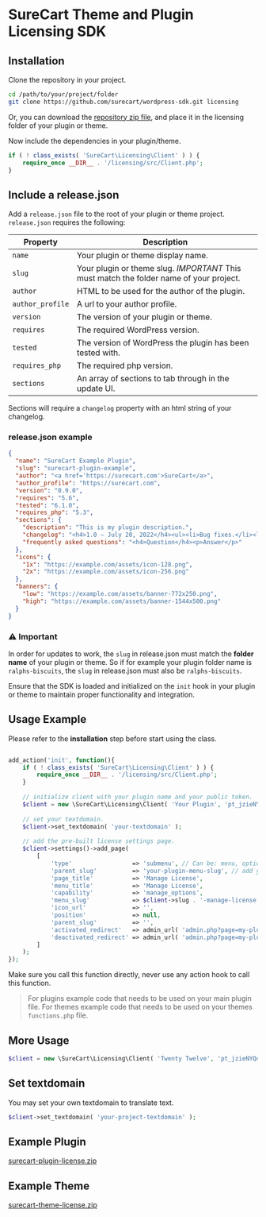 # SureCart Theme and Plugin Licensing SDK

## Installation

Clone the repository in your project.

```bash
cd /path/to/your/project/folder
git clone https://github.com/surecart/wordpress-sdk.git licensing
```
Or, you can download the [repository zip file](https://github.com/surecart/wordpress-sdk/releases/latest), and place it in the licensing folder of your plugin or theme.

Now include the dependencies in your plugin/theme.

```php
if ( ! class_exists( 'SureCart\Licensing\Client' ) ) {
    require_once __DIR__ . '/licensing/src/Client.php';
}
```

## Include a release.json

Add a `release.json` file to the root of your plugin or theme project. 
`release.json` requires the following: 

| Property | Description |
| ----------- | ----------- |
| `name` | Your plugin or theme display name.  |
| `slug` | Your plugin or theme slug. *IMPORTANT* This must match the folder name of your project. |
|`author`| HTML to be used for the author of the plugin.|
|`author_profile`| A url to your author profile.|
|`version`| The version of your plugin or theme.|
|`requires`| The required WordPress version.|
|`tested`| The version of WordPress the plugin has been tested with.|
|`requires_php`| The required php version.|
|`sections`| An array of sections to tab through in the update UI.|

Sections will require a `changelog` property with an html string of your changelog.

### release.json example

```json
{
  "name": "SureCart Example Plugin",
  "slug": "surecart-plugin-example",
  "author": "<a href='https://surecart.com'>SureCart</a>",
  "author_profile": "https://surecart.com",
  "version": "0.9.0",
  "requires": "5.6",
  "tested": "6.1.0",
  "requires_php": "5.3",
  "sections": {
    "description": "This is my plugin description.",
    "changelog": "<h4>1.0 – July 20, 2022</h4><ul><li>Bug fixes.</li><li>Initial release.</li></ul>",
    "frequently asked questions": "<h4>Question</h4><p>Answer</p>"
  },
  "icons": {
    "1x": "https://example.com/assets/icon-128.png",
    "2x": "https://example.com/assets/icon-256.png"
  },
  "banners": {
    "low": "https://example.com/assets/banner-772x250.png",
    "high": "https://example.com/assets/banner-1544x500.png"
  }
}
```

### ⚠️ Important
In order for updates to work, the `slug` in release.json must match the **folder name** of your plugin or theme. 
So if for example your plugin folder name is `ralphs-biscuits`, the `slug` in release.json must also be `ralphs-biscuits`.

Ensure that the SDK is loaded and initialized on the `init` hook in your plugin or theme to maintain proper functionality and integration.


## Usage Example

Please refer to the **installation** step before start using the class.

```php

add_action('init', function(){
	if ( ! class_exists( 'SureCart\Licensing\Client' ) ) {
		require_once __DIR__ . '/licensing/src/Client.php';
	}
	
	// initialize client with your plugin name and your public token.
	$client = new \SureCart\Licensing\Client( 'Your Plugin', 'pt_jzieNYQdE5LMAxksscgU6H4', __FILE__ );
	
	// set your textdomain.
	$client->set_textdomain( 'your-textdomain' );
	
	// add the pre-built license settings page.
	$client->settings()->add_page( 
		[
			'type'                 => 'submenu', // Can be: menu, options, submenu.
			'parent_slug'          => 'your-plugin-menu-slug', // add your plugin menu slug.
			'page_title'           => 'Manage License',
			'menu_title'           => 'Manage License',
			'capability'           => 'manage_options',
			'menu_slug'            => $client->slug . '-manage-license',
			'icon_url'             => '',
			'position'             => null,
			'parent_slug'          => '',
			'activated_redirect'   => admin_url( 'admin.php?page=my-plugin-page' ), // should you want to redirect on activation of license.
			'deactivated_redirect' => admin_url( 'admin.php?page=my-plugin-deactivation-page' ), // should you want to redirect on detactivation of license.
		] 
	);
});
```

Make sure you call this function directly, never use any action hook to call this function.

> For plugins example code that needs to be used on your main plugin file.
> For themes example code that needs to be used on your themes `functions.php` file.



## More Usage

```php
$client = new \SureCart\Licensing\Client( 'Twenty Twelve', 'pt_jzieNYQdE5LMAxksscgU6H4', __FILE__ );
```

## Set textdomain

You may set your own textdomain to translate text.

```php
$client->set_textdomain( 'your-project-textdomain' );
```

## Example Plugin
[surecart-plugin-license.zip](https://github.com/user-attachments/files/18018917/surecart-plugin-license.zip)

## Example Theme
[surecart-theme-license.zip](https://github.com/user-attachments/files/18162144/surecart-theme-license.zip)
